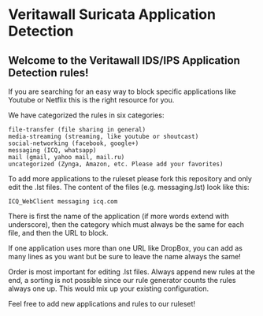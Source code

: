 # Veritawall Suricata Application Detection

## Welcome to the Veritawall IDS/IPS Application Detection rules!

If you are searching for an easy way to block specific applications like Youtube or Netflix this is the right resource for you.

We have categorized the rules in six categories:

```
file-transfer (file sharing in general)
media-streaming (streaming, like youtube or shoutcast)
social-networking (facebook, google+)
messaging (ICQ, whatsapp)
mail (gmail, yahoo mail, mail.ru)
uncategorized (Zynga, Amazon, etc. Please add your favorites)
```

To add more applications to the ruleset please fork this repository and only edit the .lst files.
The content of the files (e.g. messaging.lst) look like this:

```
ICQ_WebClient messaging icq.com
```

There is first the name of the application (if more words extend with underscore),
then the category which must always be the same for each file, and then the URL to block.

If one application uses more than one URL like DropBox, you can add as many lines as you
want but be sure to leave the name always the same!

Order is most important for editing .lst files. Always append new rules at the end,
a sorting is not possible since our rule generator counts the rules always one up.
This would mix up your existing configuration.

Feel free to add new applications and rules to our ruleset!
